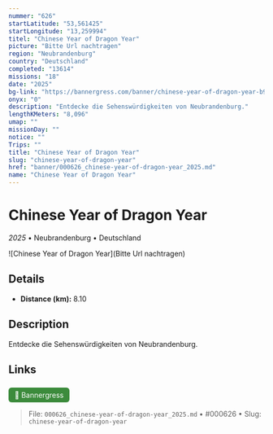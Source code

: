 ```yaml
---
nummer: "626"
startLatitude: "53,561425"
startLongitude: "13,259994"
titel: "Chinese Year of Dragon Year"
picture: "Bitte Url nachtragen"
region: "Neubrandenburg"
country: "Deutschland"
completed: "13614"
missions: "18"
date: "2025"
bg-link: "https://bannergress.com/banner/chinese-year-of-dragon-year-b9d6"
onyx: "0"
description: "Entdecke die Sehenswürdigkeiten von Neubrandenburg."
lengthKMeters: "8,096"
umap: ""
missionDay: ""
notice: ""
Trips: ""
title: "Chinese Year of Dragon Year"
slug: "chinese-year-of-dragon-year"
href: "banner/000626_chinese-year-of-dragon-year_2025.md"
name: "Chinese Year of Dragon Year"
---
```

# Chinese Year of Dragon Year

*2025* • Neubrandenburg • Deutschland

![Chinese Year of Dragon Year](Bitte Url nachtragen)



## Details
- **Distance (km):** 8.10






## Description
Entdecke die Sehenswürdigkeiten von Neubrandenburg.



## Links
<a href="https://bannergress.com/banner/chinese-year-of-dragon-year-b9d6" style="display:inline-block;margin:6px 8px 0 0;padding:6px 12px;background:#3c8b3c;color:#fff;text-decoration:none;border-radius:6px;">🔗 Bannergress</a>




> File: `000626_chinese-year-of-dragon-year_2025.md` • #000626 • Slug: `chinese-year-of-dragon-year`
